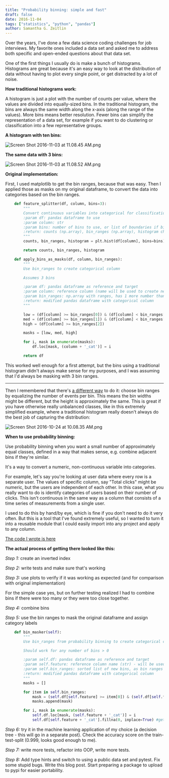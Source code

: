 ```yaml
---
title: "Probability binning: simple and fast"
draft: false
date: 2016-11-04
tags: ["statistics", "python", "pandas"]
author: Samantha G. Zeitlin
---
```



Over the years, I've done a few data science coding challenges for job interviews. My favorite ones included a data set and asked me to address both specific and open-ended questions about that data set. 

One of the first things I usually do is make a bunch of histograms. Histograms are great because it's an easy way to look at the distribution of data without having to plot every single point, or get distracted by a lot of noise. 

**How traditional histograms work:** 

A histogram is just a plot with the number of counts per value, where the values are divided into equally-sized bins. In the traditional histogram, the bins are always the same width along the x-axis (along the range of the values). More bins means better resolution. Fewer bins can simplify the representation of a data set, for example if you want to do clustering or classification into a few representative groups. 

**A histogram with ten bins:**

![Screen Shot 2016-11-03 at 11.08.45 AM.png](/site_media/media/2bbce00ca1f11.png)

**The same data with 3 bins:**

![Screen Shot 2016-11-03 at 11.08.52 AM.png](/site_media/media/31efd826a1f11.png)

**Original implementation:** 

First, I used matplotlib to get the bin ranges, because that was easy. Then I applied those as masks on my original dataframe, to convert the data into categories based on the bin ranges. 

```python
    def feature_splitter(df, column, bins=3):
        """
        Convert continuous variables into categorical for classification.
        :param df: pandas dataframe to use
        :param column: str
        :param bins: number of bins to use, or list of boundaries if bins should be different sizes
        :return: counts (np.array), bin_ranges (np.array), histogram chart (display)
        """
        counts, bin_ranges, histogram = plt.hist(df[column], bins=bins)

        return counts, bin_ranges, histogram

    def apply_bins_as_masks(df, column, bin_ranges):
        """
        Use bin_ranges to create categorical column

        Assumes 3 bins

        :param df: pandas dataframe as reference and target
        :param column: reference column (name will be used to create new one)
        :param bin_ranges: np.array with ranges, has 1 more number than bins
        :return: modified pandas dataframe with categorical column
        """

        low = (df[column] >= bin_ranges[0]) & (df[column] < bin_ranges[1])
        med = (df[column] >= bin_ranges[1]) & (df[column] < bin_ranges[2])
        high = (df[column] >= bin_ranges[2])

        masks = [low, med, high]

        for i, mask in enumerate(masks):
            df.loc[mask, (column + '_cat')] = i

        return df

```

This worked well enough for a first attempt, but the bins using a traditional histogram didn't always make sense for my purposes, and I was assuming that I'd always be masking with 3 bin ranges. 
 


----------


Then I remembered that there's [a different way][1] to do it: choose bin ranges by equalizing the number of events per bin. This means the bin widths might be different, but the height is approximately the same. This is great if you have otherwise really unbalanced classes, like in this extremely simplified example, where a traditional histogram really doesn't always do the best job of capturing the distribution: 

![Screen Shot 2016-10-24 at 10.08.35 AM.png](/site_media/media/353f269ca2201.png)

**When to use probability binning:** 

Use probability binning when you want a small number of approximately equal classes, defined in a way that makes sense, e.g. combine adjacent bins if they're similar. 

It's a way to convert a numeric, non-continuous variable into categories. 

For example, let's say you're looking at user data where every row is a separate user. The values of specific column, say "Total clicks" might be numeric, but the users are independent of each other. In this case, what you really want to do is identify categories of users based on their number of clicks. This isn't continuous in the same way as a column that consists of a time series of measurements from a single user. 

I used to do this by hand/by eye, which is fine if you don't need to do it very often. But this is a tool that I've found extremely useful, so I wanted to turn it into a reusable module that I could easily import into any project and apply to any column. 

[The code I wrote is here][2]

**The actual process of getting there looked like this:** 

*Step 1:* create an inverted index

*Step 2:* write tests and make sure that's working

*Step 3:* use plots to verify if it was working as expected (and for comparison with original implementation)

For the simple case yes, but on further testing realized I had to combine bins if there were too many or they were too close together.

*Step 4:* combine bins 

*Step 5:* use the bin ranges to mask the original dataframe and assign category labels

```python
    def bin_masker(self):
        """
        Use bin_ranges from probability binning to create categorical column

        Should work for any number of bins > 0

        :param self.df: pandas dataframe as reference and target
        :param self.feature: reference column name (str) - will be used to create new one
        :param self.bin_ranges: sorted list of new bins, as bin ranges [min,   max]
        :return: modified pandas dataframe with categorical column
        """
        masks = []

        for item in self.bin_ranges:
            mask = (self.df[self.feature] >= item[0]) & (self.df[self.feature] < item[1])
            masks.append(mask)

        for i, mask in enumerate(masks):
            self.df.loc[mask, (self.feature + '_cat')] = i
            self.df[self.feature + '_cat'].fillna(0, inplace=True) #get the bottom category
```

*Step 6:* try it in the machine learning application of my choice (a decision tree - this will go in a separate post). Check the accuracy score on the train-test-split (0.999, looks good enough to me). 
 
*Step 7:* write more tests, refactor into OOP, write more tests. 

*Step 8:* Add type hints and switch to using a public data set and pytest. Fix some stupid bugs. Write this blog post. Start preparing a package to upload to pypi for easier portability. 





  [1]: http://onlinelibrary.wiley.com/doi/10.1002/1097-0320(20010901)45:1%3C37::AID-CYTO1142%3E3.0.CO;2-E/full
  [2]: https://github.com/szeitlin/probability_binning/blob/master/probabinerator.py
